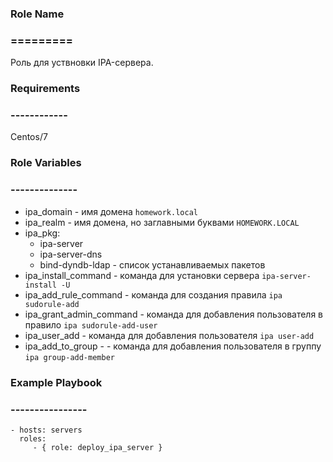 ### Role Name
### =========

Роль для уствновки IPA-сервера.

### Requirements
### ------------

Centos/7

### Role Variables
### --------------

- ipa_domain - имя домена `homework.local`
- ipa_realm - имя домена, но заглавными буквами `HOMEWORK.LOCAL`
- ipa_pkg:
  - ipa-server
  - ipa-server-dns
  - bind-dyndb-ldap  - список устанавливаемых пакетов 
- ipa_install_command - команда для установки сервера `ipa-server-install -U`
- ipa_add_rule_command - команда для создания правила `ipa sudorule-add `
- ipa_grant_admin_command - команда для добавления пользователя в правило `ipa sudorule-add-user`
- ipa_user_add - команда для добавления пользователя  `ipa user-add`
- ipa_add_to_group - - команда для добавления пользователя в группу `ipa group-add-member`

### Example Playbook
### ----------------

    - hosts: servers
      roles:
         - { role: deploy_ipa_server }
